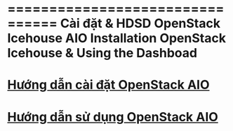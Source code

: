 ================================
Cài đặt & HDSD OpenStack Icehouse AIO
Installation OpenStack Icehouse & Using the Dashboad
================================


[Hướng dẫn cài đặt OpenStack AIO](hd-caidat-openstack-icehouse-aio.rst)
=========================================


[Hướng dẫn sử dụng OpenStack AIO](hd-sudung-openstack-icehouse-aio.rst)
=========================================

